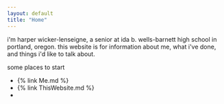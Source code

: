 ```yaml
---
layout: default
title: "Home"
---
```

i'm harper wicker-lenseigne, a senior at ida b. wells-barnett high school in portland, oregon. this website is for information about me, what i've done, and things i'd like to talk about.

some places to start
- {% link Me.md %}
- {% link ThisWebsite.md %}
- 
